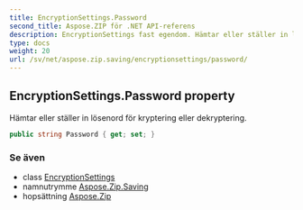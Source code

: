 ```yaml
---
title: EncryptionSettings.Password
second_title: Aspose.ZIP för .NET API-referens
description: EncryptionSettings fast egendom. Hämtar eller ställer in lösenord för kryptering eller dekryptering.
type: docs
weight: 20
url: /sv/net/aspose.zip.saving/encryptionsettings/password/
---
```

## EncryptionSettings.Password property

Hämtar eller ställer in lösenord för kryptering eller dekryptering.

```csharp
public string Password { get; set; }
```

### Se även

* class [EncryptionSettings](../)
* namnutrymme [Aspose.Zip.Saving](../../encryptionsettings/)
* hopsättning [Aspose.Zip](../../../)


